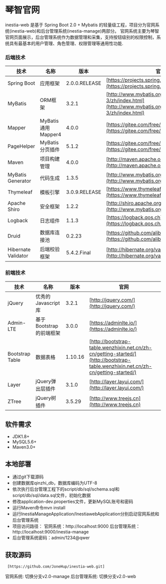 # 琴智官网

inestia-web 是基于 Spring Boot 2.0 + Mybatis  的轻量级工程，项目分为官网系统(inestia-web)和后台管理系统(inestia-manage)两部分。
官网系统主要为琴智官网页面展示，后台管理系统作为数据管理和采集，支持按钮级别的权限控制，系统具有最基本的用户管理、角色管理、权限管理等通用性功能.

### 后端技术

技术 | 名称 | 版本 | 官网
----|------|----|----
Spring Boot | 应用框架 | 2.0.0.RELEASE | [https://projects.spring.io/spring-boot/](https://projects.spring.io/spring-boot/)
MyBatis | ORM框架 | 3.2.1 |  [http://www.mybatis.org/mybatis-3/zh/index.html](http://www.mybatis.org/mybatis-3/zh/index.html)
Mapper | MyBatis 通用 Mapper4 | 4.0.0 |  [https://gitee.com/free/Mapper](https://gitee.com/free/Mapper)
PageHelper | MyBatis 分页插件 | 5.1.2 |  [https://gitee.com/free/Mybatis_PageHelper](https://gitee.com/free/Mybatis_PageHelper)
Maven | 项目构建管理 | 4.0.0 |  [http://maven.apache.org](http://maven.apache.org/)
MyBatis Generator | 代码生成 | 1.3.5 |  [http://www.mybatis.org/generator/index.html](http://www.mybatis.org/generator/index.html)
Thymeleaf | 模板引擎 | 3.0.9.RELEASE |  [https://www.thymeleaf.org/](https://www.thymeleaf.org/)
Apache Shiro | 安全框架 | 1.2.2 |  [http://shiro.apache.org](http://www.mybatis.org/generator/index.html)
Logback | 日志组件 | 1.1.3 |  [https://logback.qos.ch](https://logback.qos.ch/)
Druid | 数据库连接池 | 0.2.23 |  [https://github.com/alibaba/druid](https://github.com/alibaba/druid)
Hibernate Validator | 后端校验框架 | 5.4.2.Final | [http://hibernate.org/validator/](http://hibernate.org/validator/)

### 前端技术

技术 | 名称 | 版本 |  官网
----|------|----|----
jQuery | 优秀的Javascript库 | 3.2.1 |  [http://jquery.com/](http://jquery.com/)
Admin-LTE| 基于Bootstrap的前端框架 | 3.0.0 |  [https://adminlte.io/](https://adminlte.io/)
Bootstrap Table | 数据表格 | 1.10.16 |  [http://bootstrap-table.wenzhixin.net.cn/zh-cn/getting-started/](http://bootstrap-table.wenzhixin.net.cn/zh-cn/getting-started/)
Layer | jQuery弹出层插件 | 3.1.0 |  [http://layer.layui.com/](http://layer.layui.com/)
ZTree | jQuery树插件 | 3.5.29 |  [http://www.treejs.cn](http://www.treejs.cn)

## 软件需求

- JDK1.8+
- MySQL5.6+
- Maven3.0+

## 本地部署

- 通过git下载源码
- 创建数据库qinzhi_db，数据库编码为UTF-8
- 依次执行后台管理工程下的script/db/sql/schema.sql和script/db/sql/data.sql文件，初始化数据
- 修改application-dev.properties文件，更新MySQL账号和密码
- 运行Maven命令mvn install
- 运行InestiaManageApplication/InestiawebApplication分别启动官网系统和后台管理系统
- 项目访问路径：
    官网系统：http://localhost:9000
    后台管理系统：http://localhost:9000/inestia-manage
- 后台管理系统密码：admin/1234@qwer

## 获取源码

     [https://github.com/JoneHup/inestia-web.git]
官网系统:   切换分支v2.0-manage
后台管理系统: 切换分支v2.0-web
